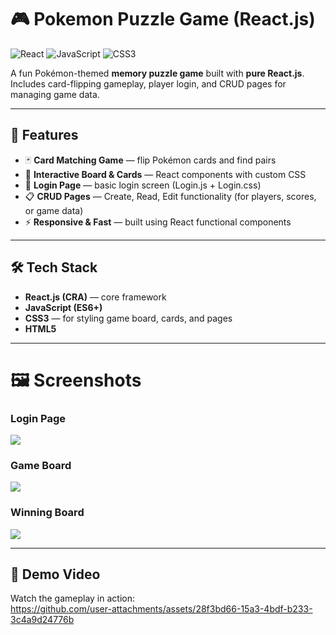 # 🎮 Pokemon Puzzle Game (React.js)

![React](https://img.shields.io/badge/React-20232A?style=for-the-badge&logo=react&logoColor=61DAFB)
![JavaScript](https://img.shields.io/badge/JavaScript-ES6+-yellow?style=for-the-badge&logo=javascript)
![CSS3](https://img.shields.io/badge/CSS3-1572B6?style=for-the-badge&logo=css3&logoColor=white)


A fun Pokémon-themed **memory puzzle game** built with **pure React.js**.  
Includes card-flipping gameplay, player login, and CRUD pages for managing game data.

---

## 🚀 Features
- 🃏 **Card Matching Game** — flip Pokémon cards and find pairs
- 🎨 **Interactive Board & Cards** — React components with custom CSS
- 👤 **Login Page** — basic login screen (Login.js + Login.css)
- 📋 **CRUD Pages** — Create, Read, Edit functionality (for players, scores, or game data)
- ⚡ **Responsive & Fast** — built using React functional components

---

## 🛠️ Tech Stack
- **React.js (CRA)** — core framework
- **JavaScript (ES6+)**
- **CSS3** — for styling game board, cards, and pages
- **HTML5**

---
# 🖼️ Screenshots
### Login Page
<img src="https://github.com/user-attachments/assets/066711ad-bc47-475b-ae94-0a83055dd2cf" style="max-width:500px;"/>

### Game Board
<img src="https://github.com/user-attachments/assets/2e6e0b3f-5fbd-43e3-85f1-07f02f0202d3" style="max-width:800px;"/>

### Winning Board
<img src="https://github.com/user-attachments/assets/b4c0a31c-f8d0-4bb2-8cb5-dba7ba113651" style="max-width:800px;"/>

---

## 🎥 Demo Video
Watch the gameplay in action:  
https://github.com/user-attachments/assets/28f3bd66-15a3-4bdf-b233-3c4a9d24776b
